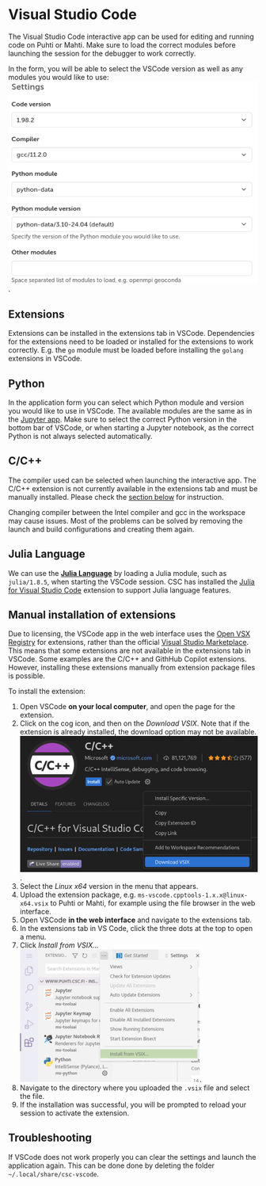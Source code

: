 # Visual Studio Code
The Visual Studio Code interactive app can be used for editing and running code on Puhti or Mahti.
Make sure to load the correct modules before launching the session for the debugger to work correctly.

In the form, you will be able to select the VSCode version as well as any modules you would like to
use:
![VSCode settings](../../img/ood-vscode-settings.png).


## Extensions
Extensions can be installed in the extensions tab in VSCode.
Dependencies for the extensions need to be loaded or installed for the extensions to work correctly.
E.g. the `go` module must be loaded before installing the `golang` extensions in VSCode.

## Python
In the application form you can select which Python module and version you would like to use in
VSCode. The available modules are the same as in the [Jupyter app](./jupyter.md).
Make sure to select the correct Python version in the bottom bar of VSCode, or when starting a
Jupyter notebook, as the correct Python is not always selected automatically.

## C/C++

The compiler used can be selected when launching the interactive app.
The C/C++ extension is not currently available in the extensions tab and must be manually installed.
Please check the [section below](#manual-installation-of-extensions) for instruction.

Changing compiler between the Intel compiler and gcc in the workspace may cause issues.
Most of the problems can be solved by removing the launch and build configurations and creating them again.

## Julia Language
We can use the [**Julia Language**](../../apps/julia.md) by loading a Julia module, such as `julia/1.8.5`, when starting the VSCode session.
CSC has installed the [Julia for Visual Studio Code](https://www.julia-vscode.org/) extension to support Julia language features.


## Manual installation of extensions

Due to licensing, the VSCode app in the web interface uses the
[Open VSX Registry](https://open-vsx.org/) for extensions, rather than the official
[Visual Studio Marketplace](https://marketplace.visualstudio.com). This means that some extensions
are not available in the extensions tab in VSCode. Some examples are the C/C++ and GithHub Copilot
extensions. However, installing these extensions manually from extension package files is possible.

To install the extension:

1. Open VSCode __on your local computer__, and open the page for the extension.
2. Click on the cog icon, and then on the *Download VSIX*. Note that if the extension is already
   installed, the download option may not be available.  
![downloading cpptools VSIX](../../img/ood-vscode-cpptools-vsix.png).
3. Select the *Linux x64* version in the menu that appears.
4. Upload the extension package, e.g. `ms-vscode.cpptools-1.x.x@linux-x64.vsix` to Puhti or Mahti,
   for example using the file browser in the web interface.
5. Open VSCode __in the web interface__ and navigate to the extensions tab.
6. In the extensions tab in VS Code, click the three dots at the top to open a menu.
7. Click *Install from VSIX...*  
![installing VSIX](../../img/ood-vscode-install-cpptools.png).
8. Navigate to the directory where you uploaded the `.vsix` file and select the file.
9. If the installation was successful, you will be prompted to reload your session to activate the
   extension.


## Troubleshooting
If VSCode does not work properly you can clear the settings and launch the application again.
This can be done done by deleting the folder `~/.local/share/csc-vscode`.
